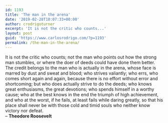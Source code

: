 ```yaml
---
id: 1193
title: 'The man in the arena'
date: '2019-02-28T10:07:33+00:00'
author: crodrigoturner
excerpt: 'It is not the critic who counts...'
layout: post
guid: 'https://www.carlosrodrigo.com/?p=1193'
permalink: /the-man-in-the-arena/
---
```


It is not the critic who counts; not the man who points out how the strong man stumbles, or where the doer of deeds could have done them better.  
The credit belongs to the man who is actually in the arena, whose face is marred by dust and sweat and blood; who strives valiantly; who errs, who comes short again and again, because there is no effort without error and shortcoming; but who does actually strive to do the deeds; who knows great enthusiasms, the great devotions; who spends himself in a worthy cause; who at the best knows in the end the triumph of high achievement, and who at the worst, if he fails, at least fails while daring greatly, so that his place shall never be with those cold and timid souls who neither know victory nor defeat.  
 – **Theodore Roosevelt**